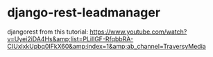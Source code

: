 # django-rest-leadmanager
djangorest from this tutorial: https://www.youtube.com/watch?v=Uyei2iDA4Hs&amp;list=PLillGF-RfqbbRA-CIUxlxkUpbq0IFkX60&amp;index=1&amp;ab_channel=TraversyMedia
